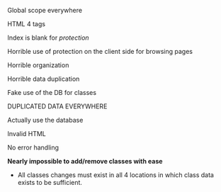 Global scope everywhere

HTML 4 tags

Index is blank for *protection*

Horrible use of protection on the client side for browsing pages

Horrible organization

Horrible data duplication

Fake use of the DB for classes

DUPLICATED DATA EVERYWHERE

Actually use the database

Invalid HTML

No error handling

**Nearly impossible to add/remove classes with ease**
- All classes changes must exist in all 4 locations in which class data exists to be sufficient.